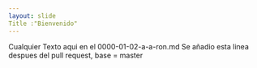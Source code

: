 ```yaml
---
layout: slide
Title :"Bienvenido"
---
```

Cualquier Texto aqui en el 0000-01-02-a-a-ron.md
Se añadio esta linea despues del pull request, base = master
